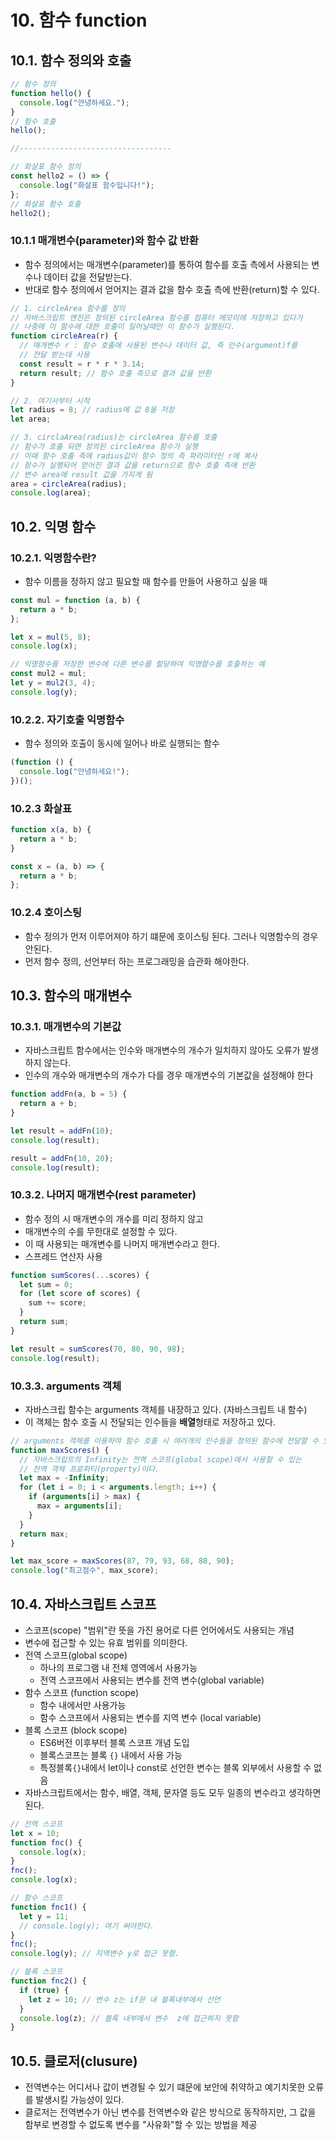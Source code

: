# 10. 함수 function

## 10.1. 함수 정의와 호출

```js
// 함수 정의
function hello() {
  console.log("안녕하세요.");
}
// 함수 호출
hello();

//----------------------------------

// 화살표 함수 정의
const hello2 = () => {
  console.log("화살표 함수입니다!");
};
// 화살표 함수 호출
hello2();
```

### 10.1.1 매개변수(parameter)와 함수 값 반환

- 함수 정의에서는 매개변수(parameter)를 통하여 함수를 호출 측에서 사용되는 변수나 데이터 값을 전달받는다.
- 반대로 함수 정의에서 얻어지는 결과 값을 함수 호출 측에 반환(return)할 수 있다.

```js
// 1. circleArea 함수를 정의
// 자바스크립트 엔진은 정의된 circleArea 함수를 컴퓨터 메모리에 저장하고 있다가
// 나중에 이 함수에 대한 호출이 일어날때만 이 함수가 실행된다.
function circleArea(r) {
  // 매개변수 r : 함수 호출에 사용된 변수나 데이터 값, 즉 인수(argument)f를
  // 전달 받는데 사용
  const result = r * r * 3.14;
  return result; // 함수 호출 측으로 결과 값을 반환
}

// 2. 여기서부터 시작
let radius = 8; // radius에 값 8을 저장
let area;

// 3. circlaArea(radius)는 circleArea 함수를 호출
// 함수가 호출 되면 정의된 circleArea 함수가 실행
// 이때 함수 호출 측에 radius값이 함수 정의 측 파라미터인 r에 복사
// 함수가 실행되어 얻어진 결과 값을 return으로 함수 호출 측에 반환
// 변수 area에 result 값을 가지게 됨
area = circleArea(radius);
console.log(area);
```

## 10.2. 익명 함수

### 10.2.1. 익명함수란?

- 함수 이름을 정하지 않고 필요할 때 함수를 만들어 사용하고 싶을 때

```js
const mul = function (a, b) {
  return a * b;
};

let x = mul(5, 8);
console.log(x);

// 익명함수를 저장한 변수에 다른 변수를 할당하여 익명함수를 호출하는 예
const mul2 = mul;
let y = mul2(3, 4);
console.log(y);
```

### 10.2.2. 자기호출 익명함수

- 함수 정의와 호출이 동시에 일어나 바로 실행되는 함수

```js
(function () {
  console.log("안녕하세요!");
})();
```

### 10.2.3 화살표

```js
function x(a, b) {
  return a * b;
}

const x = (a, b) => {
  return a * b;
};
```

### 10.2.4 호이스팅

- 함수 정의가 먼저 이루어져야 하기 떄문에 호이스팅 된다. 그러나 익명함수의 경우 안된다.
- 먼저 함수 정의, 선언부터 하는 프로그래밍을 습관화 해야한다.

## 10.3. 함수의 매개변수

### 10.3.1. 매개변수의 기본값

- 자바스크립트 함수에서는 인수와 매개변수의 개수가 일치하지 않아도 오류가 발생하지 않는다.
- 인수의 개수와 매개변수의 개수가 다를 경우 매개변수의 기본값을 설정해야 한다

```js
function addFn(a, b = 5) {
  return a + b;
}

let result = addFn(10);
console.log(result);

result = addFn(10, 20);
console.log(result);
```

### 10.3.2. 나머지 매개변수(rest parameter)

- 함수 정의 시 매개변수의 개수를 미리 정하지 않고
- 매개변수의 수를 무한대로 설정할 수 있다.
- 이 때 사용되는 매개변수를 나머지 매개변수라고 한다.
- 스프레드 연산자 사용

```js
function sumScores(...scores) {
  let sum = 0;
  for (let score of scores) {
    sum += score;
  }
  return sum;
}

let result = sumScores(70, 80, 90, 98);
console.log(result);
```

### 10.3.3. arguments 객체

- 자바스크립 함수는 arguments 객체를 내장하고 있다. (자바스크립트 내 함수)
- 이 객체는 함수 호출 시 전달되는 인수들을 **배열**형태로 저장하고 있다.

```js
// arguments 객체를 이용하여 함수 호출 시 여러개의 인수들을 정의된 함수에 전달할 수 있다.
function maxScores() {
  // 자바스크립트의 Infinity는 전역 스코프(global scope)에서 사용할 수 있는
  // 전역 객체 프로퍼티(property)이다.
  let max = -Infinity;
  for (let i = 0; i < arguments.length; i++) {
    if (arguments[i] > max) {
      max = arguments[i];
    }
  }
  return max;
}

let max_score = maxScores(87, 79, 93, 68, 88, 90);
console.log("최고점수", max_score);
```

## 10.4. 자바스크립트 스코프

- 스코프(scope) "범위"란 뜻을 가진 용어로 다른 언어에서도 사용되는 개념
- 변수에 접근할 수 있는 유효 범위를 의미한다.
- 전역 스코프(global scope)
  - 하나의 프로그램 내 전체 영역에서 사용가능
  - 전역 스코프에서 사용되는 변수를 전역 변수(global variable)
- 함수 스코프 (function scope)
  - 함수 내에서만 사용가능
  - 함수 스코프에서 사용되는 변수를 지역 변수 (local variable)
- 블록 스코프 (block scope)
  - ES6버전 이후부터 블록 스코프 개념 도입
  - 블록스코프는 블록 `{}` 내에서 사용 가능
  - 특정블록`{}`내에서 let이나 const로 선언한 변수는 블록 외부에서 사용할 수 없음
- 자바스크립트에서는 함수, 배열, 객체, 문자열 등도 모두 일종의 변수라고 생각하면 된다.

```js
// 전역 스코프
let x = 10;
function fnc() {
  console.log(x);
}
fnc();
console.log(x);

// 함수 스코프
function fnc1() {
  let y = 11;
  // console.log(y); 여기 써야한다.
}
fnc();
console.log(y); // 지역변수 y로 접근 못함.

// 블록 스코프
function fnc2() {
  if (true) {
    let z = 10; // 변수 z는 if문 내 블록내부에서 선언
  }
  console.log(z); // 블록 내부에서 변수  z에 접근하지 못함
}
```

## 10.5. 클로저(clusure)

- 전역변수는 어디서나 값이 변경될 수 있기 떄문에 보안에 취약하고 예기치못한 오류를 발생시킬 가능성이 있다.
- 클로저는 전역변수가 아닌 변수를 전역변수와 같은 방식으로 동작하지만, 그 값을 함부로 변경할 수 없도록 변수를 "사유화"할 수 있는 방법을 제공
